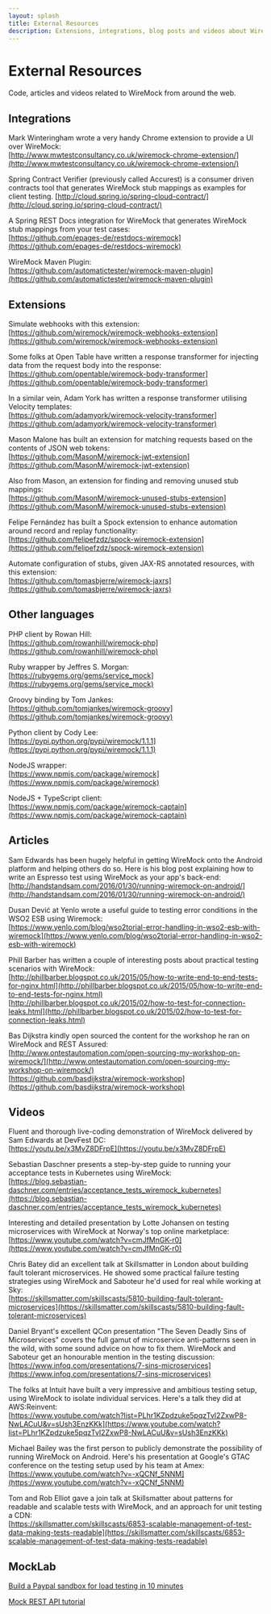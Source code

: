 ```yaml
---
layout: splash
title: External Resources
description: Extensions, integrations, blog posts and videos about WireMock.
---
```


# External Resources

Code, articles and videos related to WireMock from around the web.

## Integrations
Mark Winteringham wrote a very handy Chrome extension to provide a UI over WireMock:<br>
[http://www.mwtestconsultancy.co.uk/wiremock-chrome-extension/](http://www.mwtestconsultancy.co.uk/wiremock-chrome-extension/)

Spring Contract Verifier (previously called Accurest) is a consumer driven contracts tool that generates WireMock stub mappings as
examples for client testing.
[http://cloud.spring.io/spring-cloud-contract/](http://cloud.spring.io/spring-cloud-contract/)

A Spring REST Docs integration for WireMock that generates WireMock stub mappings from your test cases:<br>
[https://github.com/epages-de/restdocs-wiremock](https://github.com/epages-de/restdocs-wiremock)

WireMock Maven Plugin:<br>
[https://github.com/automatictester/wiremock-maven-plugin](https://github.com/automatictester/wiremock-maven-plugin)


## Extensions
Simulate webhooks with this extension:<br>
[https://github.com/wiremock/wiremock-webhooks-extension](https://github.com/wiremock/wiremock-webhooks-extension)

Some folks at Open Table have written a response transformer for injecting data from the
request body into the response:<br>
[https://github.com/opentable/wiremock-body-transformer](https://github.com/opentable/wiremock-body-transformer)

In a similar vein, Adam York has written a response transformer utilising Velocity templates:<br>
[https://github.com/adamyork/wiremock-velocity-transformer](https://github.com/adamyork/wiremock-velocity-transformer)

Mason Malone has built an extension for matching requests based on the contents of JSON web tokens:<br>
[https://github.com/MasonM/wiremock-jwt-extension](https://github.com/MasonM/wiremock-jwt-extension)

Also from Mason, an extension for finding and removing unused stub mappings:<br>
[https://github.com/MasonM/wiremock-unused-stubs-extension](https://github.com/MasonM/wiremock-unused-stubs-extension)

Felipe Fernández has built a Spock extension to enhance automation around record and replay functionality:<br>
[https://github.com/felipefzdz/spock-wiremock-extension](https://github.com/felipefzdz/spock-wiremock-extension)

Automate configuration of stubs, given JAX-RS annotated resources, with this extension:<br>
[https://github.com/tomasbjerre/wiremock-jaxrs](https://github.com/tomasbjerre/wiremock-jaxrs)

## Other languages

PHP client by Rowan Hill:<br>
[https://github.com/rowanhill/wiremock-php](https://github.com/rowanhill/wiremock-php)

Ruby wrapper by Jeffres S. Morgan:<br>
[https://rubygems.org/gems/service_mock](https://rubygems.org/gems/service_mock)

Groovy binding by Tom Jankes:<br>
[https://github.com/tomjankes/wiremock-groovy](https://github.com/tomjankes/wiremock-groovy)

Python client by Cody Lee:<br>
[https://pypi.python.org/pypi/wiremock/1.1.1](https://pypi.python.org/pypi/wiremock/1.1.1)

NodeJS wrapper:<br>
[https://www.npmjs.com/package/wiremock](https://www.npmjs.com/package/wiremock)

NodeJS + TypeScript client:<br>
[https://www.npmjs.com/package/wiremock-captain](https://www.npmjs.com/package/wiremock-captain)


## Articles

Sam Edwards has been hugely helpful in getting WireMock onto the Android platform and helping others do so. Here is his blog post explaining
how to write an Espresso test using WireMock as your app's back-end:<br>
[http://handstandsam.com/2016/01/30/running-wiremock-on-android/](http://handstandsam.com/2016/01/30/running-wiremock-on-android/)

Dusan Dević at Yenlo wrote a useful guide to testing error conditions in the WSO2 ESB using Wiremock:<br>
[https://www.yenlo.com/blog/wso2torial-error-handling-in-wso2-esb-with-wiremock](https://www.yenlo.com/blog/wso2torial-error-handling-in-wso2-esb-with-wiremock)

Phill Barber has written a couple of interesting posts about practical testing scenarios with WireMock:<br>
[http://phillbarber.blogspot.co.uk/2015/05/how-to-write-end-to-end-tests-for-nginx.html](http://phillbarber.blogspot.co.uk/2015/05/how-to-write-end-to-end-tests-for-nginx.html)<br>
[http://phillbarber.blogspot.co.uk/2015/02/how-to-test-for-connection-leaks.html](http://phillbarber.blogspot.co.uk/2015/02/how-to-test-for-connection-leaks.html)

Bas Dijkstra kindly open sourced the content for the workshop he ran on WireMock and REST Assured:<br>
[http://www.ontestautomation.com/open-sourcing-my-workshop-on-wiremock/](http://www.ontestautomation.com/open-sourcing-my-workshop-on-wiremock/)<br>
[https://github.com/basdijkstra/wiremock-workshop](https://github.com/basdijkstra/wiremock-workshop)

## Videos

Fluent and thorough live-coding demonstration of WireMock delivered by Sam Edwards at DevFest DC:<br>
[https://youtu.be/x3MvZ8DFrpE](https://youtu.be/x3MvZ8DFrpE)

Sebastian Daschner presents a step-by-step guide to running your acceptance tests in Kubernetes using WireMock:<br>
[https://blog.sebastian-daschner.com/entries/acceptance_tests_wiremock_kubernetes](https://blog.sebastian-daschner.com/entries/acceptance_tests_wiremock_kubernetes)

Interesting and detailed presentation by Lotte Johansen on testing microservices with WireMock at Norway's top online marketplace:<br>
[https://www.youtube.com/watch?v=cmJfMnGK-r0](https://www.youtube.com/watch?v=cmJfMnGK-r0)

Chris Batey did an excellent talk at Skillsmatter in London about building fault tolerant microservices. He showed some practical
failure testing strategies using WireMock and Saboteur he'd used for real while working at Sky:<br>
[https://skillsmatter.com/skillscasts/5810-building-fault-tolerant-microservices](https://skillsmatter.com/skillscasts/5810-building-fault-tolerant-microservices)

Daniel Bryant's excellent QCon presentation "The Seven Deadly Sins of Microservices" covers the full gamut of microservice anti-patterns seen in the wild, with some sound advice on how to fix them. WireMock and Saboteur get an honourable mention in the testing discussion:<br>
[https://www.infoq.com/presentations/7-sins-microservices](https://www.infoq.com/presentations/7-sins-microservices)

The folks at Intuit have built a very impressive and ambitious testing setup, using WireMock to isolate individual services. Here's a talk they did at AWS:Reinvent:<br>
[https://www.youtube.com/watch?list=PLhr1KZpdzuke5pqzTvI2ZxwP8-NwLACuU&v=sUsh3EnzKKk](https://www.youtube.com/watch?list=PLhr1KZpdzuke5pqzTvI2ZxwP8-NwLACuU&v=sUsh3EnzKKk)

Michael Bailey was the first person to publicly demonstrate the possibility of running WireMock on Android. Here's his presentation at Google's GTAC conference on
the testing setup used by his team at Amex:<br>
[https://www.youtube.com/watch?v=-xQCNf_5NNM](https://www.youtube.com/watch?v=-xQCNf_5NNM)

Tom and Rob Elliot gave a join talk at Skillsmatter about patterns for readable and scalable tests with WireMock, and an approach for unit testing a
CDN:<br>
[https://skillsmatter.com/skillscasts/6853-scalable-management-of-test-data-making-tests-readable](https://skillsmatter.com/skillscasts/6853-scalable-management-of-test-data-making-tests-readable)

## MockLab

[Build a Paypal sandbox for load testing in 10 minutes](https://www.mocklab.io/blog/build-a-paypal-sandbox-for-load-testing/)

[Mock REST API tutorial](https://www.mocklab.io/docs/mock-rest-api/)
